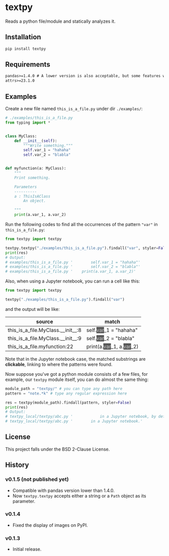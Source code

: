 # textpy
Reads a python file/module and statically analyzes it.

## Installation

```sh
pip install textpy
```

## Requirements
```txt
pandas>=1.4.0 # A lower version is also acceptable, but some features will be invalid
attrs>=23.1.0
```

## Examples
Create a new file named `this_is_a_file.py` under dir `./examples/`:

```py
# ./examples/this_is_a_file.py
from typing import *


class MyClass:
    def __init__(self):
        """Write something."""
        self.var_1 = "hahaha"
        self.var_2 = "blabla"


def myfunction(a: MyClass):
    """
    Print something.

    Parameters
    ----------
    a : ThisIsAClass
        An object.

    """
    print(a.var_1, a.var_2)
```

Run the following codes to find all the occurrences of the pattern `"var"` in `this_is_a_file.py`:

```py
from textpy import textpy

textpy.textpy("./examples/this_is_a_file.py").findall("var", styler=False)
print(res)
# Output:
# examples/this_is_a_file.py '        self.var_1 = "hahaha"'
# examples/this_is_a_file.py '        self.var_2 = "blabla"'
# examples/this_is_a_file.py '    print(a.var_1, a.var_2)'
```

Also, when using a Jupyter notebook, you can run a cell like this:

```py
from textpy import textpy

textpy("./examples/this_is_a_file.py").findall("var")
```

and the output will be like:

<table id="T_ea36f">
  <thead>
    <tr>
      <th id="T_ea36f_level0_col0" class="col_heading level0 col0" >source</th>
      <th id="T_ea36f_level0_col1" class="col_heading level0 col1" >match</th>
    </tr>
  </thead>
  <tbody>
    <tr>
      <td id="T_ea36f_row0_col0" class="data row0 col0" ><a href='examples/this_is_a_file.py' style='text-decoration:none;color:inherit'>this_is_a_file</a>.<a href='examples/this_is_a_file.py' style='text-decoration:none;color:inherit'>MyClass</a>.<a href='examples/this_is_a_file.py' style='text-decoration:none;color:inherit'>__init__</a>:<a href='examples/this_is_a_file.py:8' style='text-decoration:none;color:inherit'>8</a></td>
      <td id="T_ea36f_row0_col1" class="data row0 col1" >    self.<a href='examples/this_is_a_file.py' style='text-decoration:none;color:#cccccc;background-color:#595959'>var</a>_1 = "hahaha"</td>
    </tr>
    <tr>
      <td id="T_ea36f_row1_col0" class="data row1 col0" ><a href='examples/this_is_a_file.py' style='text-decoration:none;color:inherit'>this_is_a_file</a>.<a href='examples/this_is_a_file.py' style='text-decoration:none;color:inherit'>MyClass</a>.<a href='examples/this_is_a_file.py' style='text-decoration:none;color:inherit'>__init__</a>:<a href='examples/this_is_a_file.py:9' style='text-decoration:none;color:inherit'>9</a></td>
      <td id="T_ea36f_row1_col1" class="data row1 col1" >    self.<a href='examples/this_is_a_file.py' style='text-decoration:none;color:#cccccc;background-color:#595959'>var</a>_2 = "blabla"</td>
    </tr>
    <tr>
      <td id="T_ea36f_row2_col0" class="data row2 col0" ><a href='examples/this_is_a_file.py' style='text-decoration:none;color:inherit'>this_is_a_file</a>.<a href='examples/this_is_a_file.py' style='text-decoration:none;color:inherit'>myfunction</a>:<a href='examples/this_is_a_file.py:22' style='text-decoration:none;color:inherit'>22</a></td>
      <td id="T_ea36f_row2_col1" class="data row2 col1" >    print(a.<a href='examples/this_is_a_file.py' style='text-decoration:none;color:#cccccc;background-color:#595959'>var</a>_1, a.<a href='examples/this_is_a_file.py' style='text-decoration:none;color:#cccccc;background-color:#595959'>var</a>_2)</td>
    </tr>
  </tbody>
</table>

Note that in the Jupyter notebook case, the matched substrings are **clickable**, linking to where the patterns were found.

Now suppose you've got a python module consists of a few files, for example, our `textpy` module itself, you can do almost the same thing:

```py
module_path = "textpy/" # you can type any path here
pattern = "note.*k" # type any regular expression here

res = textpy(module_path).findall(pattern, styler=False)
print(res)
# Output:
# textpy_local/textpy/abc.py '            in a Jupyter notebook, by default True.'
# textpy_local/textpy/abc.py '        in a Jupyter notebook.'
```
## License
This project falls under the BSD 2-Clause License.

## History

### v0.1.5 (not published yet)
* Compatible with pandas version lower than 1.4.0.
* Now `textpy.textpy` accepts either a string or a `Path` object as its parameter.

### v0.1.4
* Fixed the display of images on PyPI.

### v0.1.3
* Initial release.
